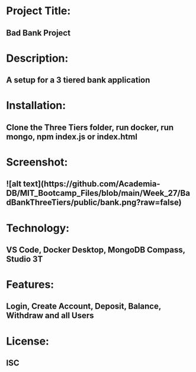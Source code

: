 <h1>Project Title:</h1> 
<h2>Bad Bank Project</h2>
<h1>Description:</h1> 
<h2>A setup for a 3 tiered bank application</h2>
<h1>Installation:</h1> 
<h2>Clone the Three Tiers folder, run docker, run mongo, npm index.js or index.html</h2>
<h1>Screenshot:</h1> 
<h2>
  ![alt text](https://github.com/Academia-DB/MIT_Bootcamp_Files/blob/main/Week_27/BadBankThreeTiers/public/bank.png?raw=false)
</h2>
<h1>Technology:</h1> 
<h2>VS Code, Docker Desktop, MongoDB Compass, Studio 3T</h2>
<h1>Features:</h1> 
<h2>Login, Create Account, Deposit, Balance, Withdraw and all Users</h2>
<h1>License:</h1> 
<h2>ISC</h2>
